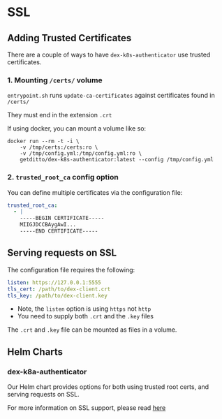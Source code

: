 # SSL

## Adding Trusted Certificates

There are a couple of ways to have `dex-k8s-authenticator` use trusted certificates.

### 1. Mounting `/certs/` volume

`entrypoint.sh` runs `update-ca-certificates` against certificates found in `/certs/`

They must end in the extension `.crt`

If using docker, you can mount a volume like so:

```
docker run --rm -t -i \
    -v /tmp/certs:/certs:ro \
    -v /tmp/config.yml:/tmp/config.yml:ro \ 
    getditto/dex-k8s-authenticator:latest --config /tmp/config.yml
```

### 2. `trusted_root_ca` config option

You can define multiple certificates via the configuration file:

```yaml
trusted_root_ca:
  - |
    -----BEGIN CERTIFICATE-----
    MIIGJDCCBAygAwI...
    -----END CERTIFICATE-----
```

## Serving requests on SSL

The configuration file requires the following:


```yaml
listen: https://127.0.0.1:5555
tls_cert: /path/to/dex-client.crt
tls_key: /path/to/dex-client.key
```

- Note, the `listen` option is using `https` not `http`
- You need to supply both `.crt` and the `.key` files

The `.crt` and `.key` file can be mounted as files in a volume.

## Helm Charts

### dex-k8a-authenticator

Our Helm chart provides options for both using trusted root certs, and serving requests on SSL.

For more information on SSL support, please read [here](../charts/dex-k8s-authenticator)
